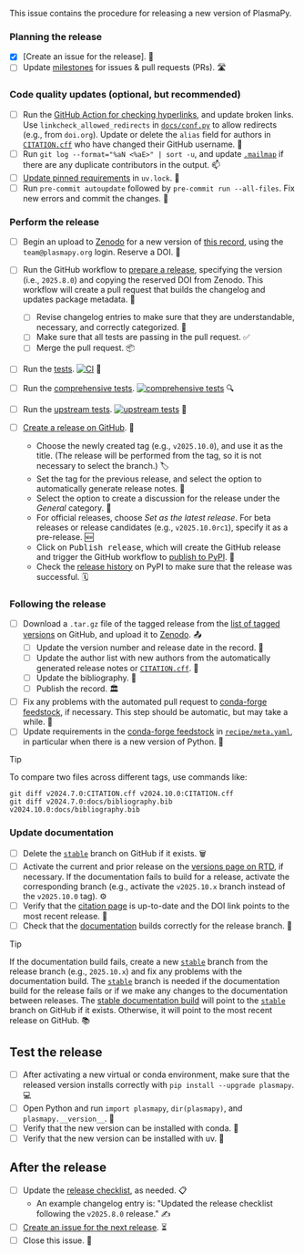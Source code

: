 This issue contains the procedure for releasing a new version of PlasmaPy.

### Planning the release

- [x] [Create an issue for the release]. 📝
- [ ] Update [milestones] for issues & pull requests (PRs). 🛣️

### Code quality updates (optional, but recommended)

- [ ] Run the [GitHub Action for checking hyperlinks], and update broken links. Use `linkcheck_allowed_redirects` in [`docs/conf.py`] to allow redirects (e.g., from `doi.org`). Update or delete the `alias` field for authors in [`CITATION.cff`] who have changed their GitHub username. 🔗
- [ ] Run `git log --format="%aN <%aE>" | sort -u`, and update [`.mailmap`] if there are any duplicate contributors in the output. 📫
- [ ] [Update pinned requirements] in `uv.lock`. 📍
- [ ] Run `pre-commit autoupdate` followed by `pre-commit run --all-files`. Fix new errors and commit the changes. 🧹

### Perform the release

- [ ] Begin an upload to [Zenodo] for a new version of [this record], using the `team@plasmapy.org` login. Reserve a DOI. 🔢

- [ ] Run the GitHub workflow to [prepare a release], specifying the version (i.e., `2025.8.0`) and copying the reserved DOI from Zenodo. This workflow will create a pull request that builds the changelog and updates package metadata. 🤖

  - [ ] Revise changelog entries to make sure that they are understandable, necessary, and correctly categorized. 📜
  - [ ] Make sure that all tests are passing in the pull request. ✅
  - [ ] Merge the pull request. 📦

- [ ] Run the [tests]. [![CI](https://github.com/PlasmaPy/PlasmaPy/actions/workflows/ci.yml/badge.svg)](https://github.com/PlasmaPy/PlasmaPy/actions/workflows/ci.yml) 🧪

- [ ] Run the [comprehensive tests]. [![comprehensive tests](https://github.com/PlasmaPy/PlasmaPy/actions/workflows/ci-comprehensive.yml/badge.svg)](https://github.com/PlasmaPy/PlasmaPy/actions/workflows/ci-comprehensive.yml) 🔍

- [ ] Run the [upstream tests]. [![upstream tests](https://github.com/PlasmaPy/PlasmaPy/actions/workflows/ci-upstream.yml/badge.svg)](https://github.com/PlasmaPy/PlasmaPy/actions/workflows/ci-upstream.yml) 🔮

- [ ] [Create a release on GitHub]. 🚀

  - Choose the newly created tag (e.g., `v2025.10.0`), and use it as the title. (The release will be performed from the tag, so it is not necessary to select the branch.) 🏷️
  - Set the tag for the previous release, and select the option to automatically generate release notes. 📜
  - Select the option to create a discussion for the release under the _General_ category. 📣
  - For official releases, choose _Set as the latest release_. For beta releases or release candidates (e.g., `v2025.10.0rc1`), specify it as a pre-release. 🆕
  - Click on <kbd>Publish release</kbd>, which will create the GitHub release and trigger the GitHub workflow to [publish to PyPI]. 🚀
  - Check the [release history] on PyPI to make sure that the release was successful. 🗓️

### Following the release

- [ ] Download a `.tar.gz` file of the tagged release from the [list of tagged versions] on GitHub, and upload it to [Zenodo]. 📤
  - [ ] Update the version number and release date in the record. 📅
  - [ ] Update the author list with new authors from the automatically generated release notes or [`CITATION.cff`]. 👥
  - [ ] Update the bibliography. 📖
  - [ ] Publish the record. 🏛️
- [ ] Fix any problems with the automated pull request to [conda-forge feedstock], if necessary. This step should be automatic, but may take a while. 🔧
- [ ] Update requirements in the [conda-forge feedstock] in [`recipe/meta.yaml`], in particular when there is a new version of Python. 🔄

> [!TIP]
> To compare two files across different tags, use commands like:
>
> ```shell
> git diff v2024.7.0:CITATION.cff v2024.10.0:CITATION.cff
> git diff v2024.7.0:docs/bibliography.bib v2024.10.0:docs/bibliography.bib
> ```

### Update documentation

- [ ] Delete the [`stable`] branch on GitHub if it exists. 🗑️
- [ ] Activate the current and prior release on the [versions page on RTD], if necessary. If the documentation fails to build for a release, activate the corresponding branch (e.g., activate the `v2025.10.x` branch instead of the `v2025.10.0` tag). ⚙️
- [ ] Verify that the [citation page] is up-to-date and the DOI link points to the most recent release. 🧾
- [ ] Check that the [documentation] builds correctly for the release branch. 📘

> [!TIP]
> If the documentation build fails, create a new [`stable`] branch from the release branch (e.g., `2025.10.x`) and fix any problems with the documentation build. The [`stable`] branch is needed if the documentation build for the release fails or if we make any changes to the documentation between releases. The [stable documentation build] will point to the [`stable`] branch on GitHub if it exists. Otherwise, it will point to the most recent release on GitHub. 📚

## Test the release

- [ ] After activating a new virtual or conda environment, make sure that the released version installs correctly with `pip install --upgrade plasmapy`. 💻
- [ ] Open Python and run `import plasmapy`, `dir(plasmapy)`, and `plasmapy.__version__`. 🐍
- [ ] Verify that the new version can be installed with conda. 🧩
- [ ] Verify that the new version can be installed with uv. 🌈

## After the release

- [ ] Update the [release checklist], as needed. 📋
  - An example changelog entry is: "Updated the release checklist following the `v2025.8.0` release." ✍️
- [ ] [Create an issue for the next release]. ⏳
- [ ] Close this issue. 🏁

[citation page]: https://docs.plasmapy.org/en/stable/about/citation.html
[comprehensive tests]: https://github.com/PlasmaPy/PlasmaPy/actions/workflows/ci-comprehensive.yml
[conda-forge feedstock]: https://github.com/conda-forge/plasmapy-feedstock
[create a release on github]: https://github.com/PlasmaPy/PlasmaPy/releases/new
[create an issue for the next release]: https://github.com/PlasmaPy/PlasmaPy/actions/workflows/create-release-issue.yml
[documentation]: https://docs.plasmapy/org/en/stable
[github action for checking hyperlinks]: https://github.com/PlasmaPy/PlasmaPy/actions/workflows/linkcheck.yml
[list of tagged versions]: https://github.com/PlasmaPy/PlasmaPy/tags
[milestones]: https://github.com/PlasmaPy/PlasmaPy/milestones
[prepare a release]: https://github.com/PlasmaPy/PlasmaPy/actions/workflows/prepare-release-pr.yml
[publish to pypi]: https://github.com/PlasmaPy/PlasmaPy/blob/main/.github/workflows/publish-to-pypi.yml
[release checklist]: https://github.com/PlasmaPy/PlasmaPy/tree/main/.github/content/release-checklist.md
[release history]: https://pypi.org/project/plasmapy/#history
[stable documentation build]: https://docs.plasmapy.org/en/stable
[tests]: https://github.com/PlasmaPy/PlasmaPy/actions/workflows/tests.yml
[this record]: https://zenodo.org/doi/10.5281/zenodo.6774349
[update pinned requirements]: https://github.com/PlasmaPy/PlasmaPy/actions/workflows/update-pinned-reqs.yml
[upstream tests]: https://github.com/PlasmaPy/PlasmaPy/actions/workflows/ci-comprehensive.yml
[versions page on rtd]: https://readthedocs.org/projects/plasmapy/versions/
[zenodo]: https://zenodo.org/me/uploads
[`.mailmap`]: https://github.com/PlasmaPy/PlasmaPy/blob/main/.mailmap
[`citation.cff`]: https://github.com/PlasmaPy/PlasmaPy/blob/main/CITATION.cff
[`docs/conf.py`]: https://github.com/PlasmaPy/PlasmaPy/blob/main/docs/conf.py
[`recipe/meta.yaml`]: https://github.com/conda-forge/plasmapy-feedstock/blob/main/recipe/meta.yaml
[`stable`]: https://github.com/PlasmaPy/PlasmaPy/tree/stable
